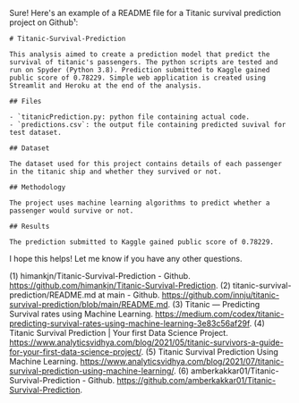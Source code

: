 Sure! Here's an example of a README file for a Titanic survival prediction project on Github¹:

```
# Titanic-Survival-Prediction

This analysis aimed to create a prediction model that predict the survival of titanic's passengers. The python scripts are tested and run on Spyder (Python 3.8). Prediction submitted to Kaggle gained public score of 0.78229. Simple web application is created using Streamlit and Heroku at the end of the analysis.

## Files

- `titanicPrediction.py: python file containing actual code.
- `predictions.csv`: the output file containing predicted suvival for test dataset.

## Dataset

The dataset used for this project contains details of each passenger in the titanic ship and whether they survived or not.

## Methodology

The project uses machine learning algorithms to predict whether a passenger would survive or not.

## Results

The prediction submitted to Kaggle gained public score of 0.78229.

```

I hope this helps! Let me know if you have any other questions.

(1) himankjn/Titanic-Survival-Prediction - Github. https://github.com/himankjn/Titanic-Survival-Prediction.
(2) titanic-survival-prediction/README.md at main - Github. https://github.com/innju/titanic-survival-prediction/blob/main/README.md.
(3) Titanic — Predicting Survival rates using Machine Learning. https://medium.com/codex/titanic-predicting-survival-rates-using-machine-learning-3e83c56af29f.
(4) Titanic Survival Prediction | Your first Data Science Project. https://www.analyticsvidhya.com/blog/2021/05/titanic-survivors-a-guide-for-your-first-data-science-project/.
(5) Titanic Survival Prediction Using Machine Learning. https://www.analyticsvidhya.com/blog/2021/07/titanic-survival-prediction-using-machine-learning/.
(6) amberkakkar01/Titanic-Survival-Prediction - Github. https://github.com/amberkakkar01/Titanic-Survival-Prediction.

